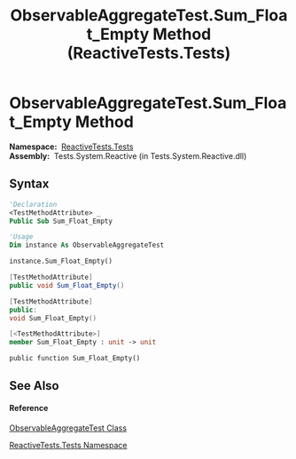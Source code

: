 ﻿---
title: ObservableAggregateTest.Sum_Float_Empty Method  (ReactiveTests.Tests)
TOCTitle: Sum_Float_Empty Method
ms:assetid: M:ReactiveTests.Tests.ObservableAggregateTest.Sum_Float_Empty
ms:mtpsurl: https://msdn.microsoft.com/en-us/library/reactivetests.tests.observableaggregatetest.sum_float_empty(v=VS.103)
ms:contentKeyID: 36619049
ms.date: 06/28/2011
mtps_version: v=VS.103
f1_keywords:
- ReactiveTests.Tests.ObservableAggregateTest.Sum_Float_Empty
dev_langs:
- CSharp
- JScript
- VB
- FSharp
- c++
---

# ObservableAggregateTest.Sum\_Float\_Empty Method

**Namespace:**  [ReactiveTests.Tests](hh289046\(v=vs.103\).md)  
**Assembly:**  Tests.System.Reactive (in Tests.System.Reactive.dll)

## Syntax

``` vb
'Declaration
<TestMethodAttribute> _
Public Sub Sum_Float_Empty
```

``` vb
'Usage
Dim instance As ObservableAggregateTest

instance.Sum_Float_Empty()
```

``` csharp
[TestMethodAttribute]
public void Sum_Float_Empty()
```

``` c++
[TestMethodAttribute]
public:
void Sum_Float_Empty()
```

``` fsharp
[<TestMethodAttribute>]
member Sum_Float_Empty : unit -> unit 
```

``` jscript
public function Sum_Float_Empty()
```

## See Also

#### Reference

[ObservableAggregateTest Class](hh314823\(v=vs.103\).md)

[ReactiveTests.Tests Namespace](hh289046\(v=vs.103\).md)

